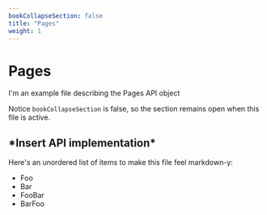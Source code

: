 ```yaml
---
bookCollapseSection: false
title: "Pages"
weight: 1
---
```

# Pages

I'm an example file describing the Pages API object

Notice `bookCollapseSection` is false, so the section remains open when this file is active.

## \*Insert API implementation\*

Here's an unordered list of items to make this file feel markdown-y:

- Foo
- Bar
- FooBar
- BarFoo